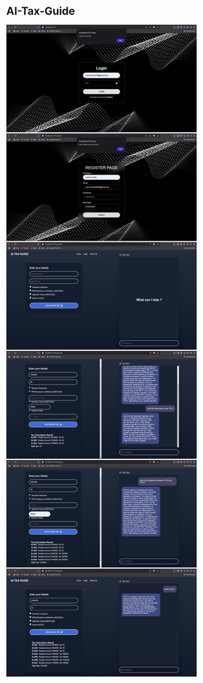 # AI-Tax-Guide
![LOGIN PAGE](/website_images/login.jpeg)
![REGISTER PAGE](/website_images/register.jpeg)
![HOME PAGE](/website_images/home.jpeg)
![](/website_images/test1.jpeg)
![](/website_images/test2.jpeg)
![](/website_images/test3.jpeg)
